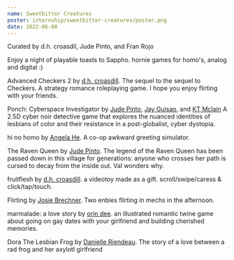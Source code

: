 ```yaml
---
name: Sweetbitter Creatures
poster: internship/sweetbitter-creatures/poster.png
date: 2022-06-08
---
```


Curated by d.h. croasdil, Jude Pinto, and Fran Rojo

Enjoy a night of playable toasts to Sappho. hornie games for homo's, analog and digital :)

Advanced Checkers 2 by [d.h. croasdill](https://twitter.com/hotlocalwizards). The sequel to the sequel to Checkers.  A strategy romance roleplaying game. I hope you enjoy flirting with your friends.

Ponch: Cyberspace Investigator by [Jude Pinto](https://twitter.com/garden_robot), [Jay Guisao](https://twitter.com/jason_guisao), and [KT Mclain](kaitlinmclain.com.) A 2.5D cyber noir detective game that explores the nuanced identities of lesbians of color and their resistance in a post-globalist, cyber dystopia.

hi no homo by [Angela He](https://twitter.com/zephybite). A co-op awkward greeting simulator.

The Raven Queen by [Jude Pinto](https://twitter.com/garden_robot). The legend of the Raven Queen has been passed down in this village for generations: anyone who crosses her path is cursed to decay from the inside out. Val wonders why.

fruitflesh by [d.h. croasdill](https://twitter.com/hotlocalwizards). a videotoy made as a gift. scroll/swipe/caress & click/tap/touch.

Flirting by [Josie Brechner](https://twitter.com/visagermusic). Two enbies flirting in mechs in the afternoon.

marmalade: a love story by [orin dee](https://orindee.org/). an illustrated romantic twine game about going on gay dates with your girlfriend and building cherished memories.

Dora The Lesbian Frog by [Danielle Riendeau](https://twitter.com/Danielleri). The story of a love between a rad frog and her axylotl girlfriend